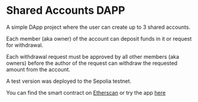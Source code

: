 # Shared Accounts DAPP

A simple DApp project where the user can create up to 3 shared accounts.

Each member (aka owner) of the account can deposit funds in it or request for withdrawal.

Each withdrawal request must be approved by all other members (aka owners) before the author of the request can withdraw the requested amount from the account.

A test version was deployed to the Sepolia testnet.

You can find the smart contract on [Etherscan](https://sepolia.etherscan.io/address/0x3B08Ea87EB3757d84f10A7Df0e7fC2C3EF7cc5be) or try the app [here](https://sparkly-melba-aa6c92.netlify.app/)